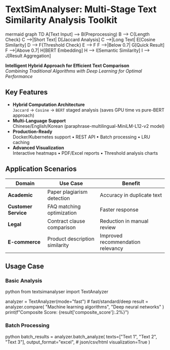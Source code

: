 # TextSimAnalyser: Multi-Stage Text Similarity Analysis Toolkit

mermaid
graph TD
A[Text Input] --> B(Preprocessing)
B --> C{Length Check}
C -->|Short Text| D[Jaccard Analysis]
C -->|Long Text| E[Cosine Similarity]
D --> F{Threshold Check}
E --> F
F -->|Below 0.7| G[Quick Result]
F -->|Above 0.7| H[BERT Embedding]
H --> I[Semantic Similarity]
I --> J[Result Aggregation]

**Intelligent Hybrid Approach for Efficient Text Comparison**  
*Combining Traditional Algorithms with Deep Learning for Optimal Performance*

## Key Features
- **Hybrid Computation Architecture**  
  `Jaccard` → `Cosine` → `BERT` staged analysis (saves GPU time vs pure-BERT approach)
- **Multi-Language Support**  
  Chinese/English/Korean (paraphrase-multilingual-MiniLM-L12-v2 model)
- **Production-Ready**  
  Docker/Kubernetes support • REST API • Batch processing • LRU caching
- **Advanced Visualization**  
  Interactive heatmaps • PDF/Excel reports • Threshold analysis charts
  
## Application Scenarios

| Domain               | Use Case                          | Benefit                          |
|----------------------|-----------------------------------|----------------------------------|
| **Academic**         | Paper plagiarism detection        | Accuracy in duplicate text |
| **Customer Service** | FAQ matching optimization         | Faster response         |
| **Legal**            | Contract clause comparison        | Reduction in manual review   |
| **E-commerce**       | Product description similarity    | Improved recommendation relevancy|


## Usage Case

### Basic Analysis
python
from textsimanalyser import TextAnalyzer

analyzer = TextAnalyzer(mode="fast") # fast/standard/deep
result = analyzer.compare(
"Machine learning algorithms",
"Deep neural networks"
)
print(f"Composite Score: {result['composite_score']:.2%}")


### Batch Processing
python
batch_results = analyzer.batch_analyze(
texts=["Text 1", "Text 2", "Text 3"],
output_format="excel", # json/csv/html
visualization=True
)
